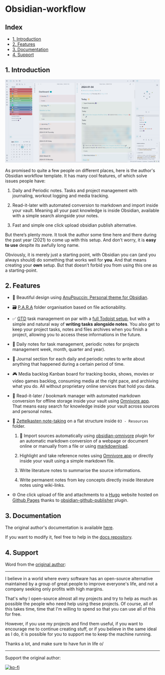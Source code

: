 # Obsidian-workflow

## Index
- [1. Introduction](#1-introduction)
- [2. Features](#2-features)
- [3. Documentation](#3-documentation)
- [4. Support](#4-Support)

## 1. Introduction
![image](images/example.png)

As promised to quite a few people on different places, here is the author's
Obsidian workflow template. It has many cool features, of which solve issues
people have:

1. Daily and Periodic notes. Tasks and project management with journaling,
workout logging and media tracking.

2. Read-it-later with automated conversion to markdown and import inside your
vault. Meaning all your past knowledge is inside Obsidian, available with a
simple search alongside your notes.

3. Fast and simple one click upload obsidian publish alternative.

But there’s plenty more. It took the author some time here and there during the
past year (2021) to come up with this setup. And don’t worry, it is
**easy to use** despite its awfully long name.

Obviously, it is merely just a starting point, with Obsidian you can (and you
always should) do something that works well for **you**. And that means creating
your **own** setup. But that doesn’t forbid you from using this one as a
starting-point.

## 2. Features
- 🎨 Beautiful design using
[AnuPpuccin: Personal theme for Obsidian](https://github.com/AnubisNekhet/anuppuccin).

- 🗃️ [P.A.R.A](https://fortelabs.com/blog/para/) folder organisation based on
file actionability.

- ✅ [GTD](https://gettingthingsdone.com/) task management on par with a
[full Todoist setup](https://todoist.com/fr/productivity-methods/getting-things-done),
but with a simple and natural way of **writing tasks alongside notes**.
You also get to keep your project tasks, notes and files archives when you
finish a project, allowing you to access these informations in the future.

- 📅 Daily notes for task management, periodic notes for projects management
week, month, quarter and year).

- 📓 Journal section for each daily and periodic notes to write about anything
that happened during a certain period of time.

- 🎮 Media backlog Kanban board for tracking books, shows, movies or video games
backlog, consuming media at the right pace, and archiving what you do. All
without proprietary online services that hold you data.

- 🔗 Read-it-later / bookmark manager with automated markdown conversion for
offline storage inside your vault using [Omnivore app](https://omnivore.app/).
That means easy search for knowledge inside your vault across sources and
personal notes.

- 📝 [Zettelkasten note-taking](https://everlaab.com/methode-zettelkasten-comment-prendre-des-notes-utiles/)
on a flat structure inside `03 - Resources` folder.

    1. 📎 Import sources automatically using
	[obsidian-omnivore](https://github.com/omnivore-app/obsidian-omnivore)
	plugin for an automatic markdown conversion of a webpage or document online
	or manually from a file or using
	[markdownload](https://github.com/deathau/markdownload).
	
    2. Highlight and take reference notes using
	[Omnivore app](https://omnivore.app/) or directly inside your vault using a
	simple markdown file.
	
    3. Write literature notes to summarise the source informations.
	
    4. Write permanent notes from key concepts directly inside literature notes
	using wiki-links.
	
- 🌐 One click upload of file and attachments to a [Hugo](https://gohugo.io/)
website hosted on [Github Pages](https://pages.github.com/) thanks to
[obsidian-github-publisher](https://github.com/ObsidianPublisher/obsidian-github-publisher)
plugin.

## 3. Documentation
The original author's documentation is available [here](https://mathisgauthey.github.io/obsidian-workflow-template-docs/).

If you want to modify it, feel free to help in the [docs repository](https://github.com/portellam/Obsidian-workflow-docs).

## 4. Support
Word from the [original author](https://github.com/mathisgauthey/obsidian-workflow-template):

---

I believe in a world where every software has an open-source alternative
maintained by a group of great people to improve everyone's life, and not
a company seeking only profits with high margins.

That's why I open-source almost all my projects and try to help as much as
possible the people who need help using these projects. Of course, all of this
takes time, time that I'm willing to spend so that you can use all of this for
free.

However, if you use my projects and find them useful, if you want to encourage
me to continue creating stuff, or if you believe in the same ideal as I do, it
is possible for you to support me to keep the machine running.

Thanks a lot, and make sure to have fun in life o/

---

Support the original author:

[![ko-fi](https://ko-fi.com/img/githubbutton_sm.svg)](https://ko-fi.com/Q5Q5DC7L4)